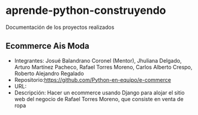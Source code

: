 # aprende-python-construyendo
Documentación de los proyectos realizados


## Ecommerce Ais Moda
* Integrantes: Josué Balandrano Coronel (Mentor), Jhuliana Delgado, Arturo Martínez Pacheco, Rafael Torres Moreno, Carlos Alberto Crespo, Roberto Alejandro Regalado
* Repositorio:https://github.com/Python-en-equipo/e-commerce
* URL:
* Descripción: Hacer un ecommerce usando Django para alojar el sitio web del negocio de Rafael Torres Moreno, que consiste en venta de ropa
